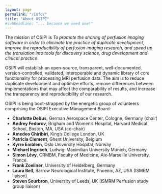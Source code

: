 ```yaml
---
layout: page
permalink: "/info/"
title: "About OSIPI"
#subheadline: "... because we need one!"
---
```


The mission of OSIPI is _To promote the sharing of perfusion imaging software in order to eliminate the practice of duplicate development, improve the reproducibility of perfusion imaging research, and speed up the translation into tools for discovery science, drug development and clinical practice_.

OSIPI will establish an open-source, transparent, well-documented, version-controlled, validated, interoperable and dynamic library of core functionality for processing MRI perfusion data. The aim is to reduce duplicate development and optimize efforts, remove differences between implementations that may affect the comparability of results, and increase the transparency and reproducibility of our research.

OSIPI is being boot-strapped by the energetic group of volunteers comprising the OSIPI Executive Management Board:
* **Charlotte Debus**, German Aerospace Center, Cologne, Germany (chair)
* **Andrey Fedorov**, Brigham and Women’s Hospital, Harvard Medical School, Boston, MA, USA (co-chair)
* **Amedeo Chiribiri**, King’s College London, UK
* **Patricia Clement**, Ghent University, Belgium
* **Kyrre Emblem**, Oslo University Hospital, Norway
* **Michael Ingrisch**, Ludwig-Maximilian University Munich, Germany
* **Simon Lévy**, CRMBM, Faculty of Medicine, Aix-Marseille University, France.
* **Frank Zoellner**, University of Heidelberg, Germany
* **Laura Bell**, Barrow Neurological Institute, Phoenix, AZ, USA (ISMRM liaison)
* **Steven Sourbron**, University of Leeds, UK (ISMRM Perfusion study group liaison)
